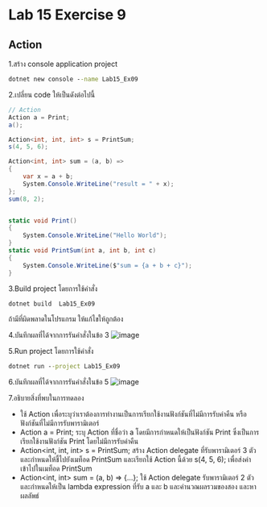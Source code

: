 # Lab 15 Exercise 9

## Action

1.สร้าง console application project

```cmd
dotnet new console --name Lab15_Ex09
```

2.เปลี่ยน code ให้เป็นดังต่อไปนี้

```cs
// Action
Action a = Print;
a();

Action<int, int, int> s = PrintSum;
s(4, 5, 6);

Action<int, int> sum = (a, b) =>
{
    var x = a + b;
    System.Console.WriteLine("result = " + x);
};
sum(8, 2);


static void Print()
{
    System.Console.WriteLine("Hello World");
}
static void PrintSum(int a, int b, int c)
{
    System.Console.WriteLine($"sum = {a + b + c}");
}
```

3.Build project โดยการใช้คำสั่ง

```cmd
dotnet build  Lab15_Ex09
```

ถ้ามีที่ผิดพลาดในโปรแกรม ให้แก้ไขให้ถูกต้อง

4.บันทึกผลที่ได้จากการรันคำสั่งในข้อ 3
![image](https://github.com/65030121natthamon/03376836-OOP-2566-Lab-15/assets/144195611/99e683fd-a8f1-4fb2-80af-bebd9713f6a1)

5.Run project โดยการใช้คำสั่ง

```cmd
dotnet run --project Lab15_Ex09
```

6.บันทึกผลที่ได้จากการรันคำสั่งในข้อ 5
![image](https://github.com/65030121natthamon/03376836-OOP-2566-Lab-15/assets/144195611/4a85e85f-5b7a-4832-b56d-5f49282545e1)

7.อธิบายสิ่งที่พบในการทดลอง
- ใช้ Action เพื่อระบุว่าเราต้องการทำงานเป็นการเรียกใช้งานฟังก์ชันที่ไม่มีการรับค่าคืน หรือฟังก์ชันที่ไม่มีการรับพารามิเตอร์
- Action a = Print; ระบุ Action ที่ชื่อว่า a โดยมีการกำหนดให้เป็นฟังก์ชัน Print ซึ่งเป็นการเรียกใช้งานฟังก์ชัน Print โดยไม่มีการรับค่าคืน
- Action<int, int, int> s = PrintSum; สร้าง Action delegate ที่รับพารามิเตอร์ 3 ตัว และกำหนดให้ชี้ไปยังเมท็อด PrintSum และเรียกใช้ Action นี้ด้วย s(4, 5, 6); เพื่อส่งค่าเข้าไปในเมท็อด PrintSum
- Action<int, int> sum = (a, b) => {...}; ใช้ Action delegate รับพารามิเตอร์ 2 ตัว และกำหนดให้เป็น lambda expression ที่รับ a และ b และคำนวณผลรวมของสอง และหาผลลัพธ์ 
